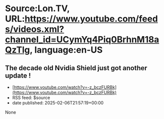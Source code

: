 # Source:Lon.TV, URL:https://www.youtube.com/feeds/videos.xml?channel_id=UCymYq4Piq0BrhnM18aQzTlg, language:en-US

## The decade old Nvidia Shield just got another update !
 - [https://www.youtube.com/watch?v=-z_bczFURBk](https://www.youtube.com/watch?v=-z_bczFURBk)
 - RSS feed: $source
 - date published: 2025-02-06T21:57:19+00:00

None

